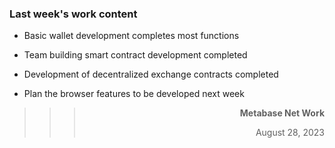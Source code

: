 ### Last week's work content

* Basic wallet development completes most functions

* Team building smart contract development completed

* Development of decentralized exchange contracts completed

* Plan the browser features to be developed next week

>>>**<p align="right">Metabase Net Work</p>**
>>><p align="right">August 28, 2023</p>